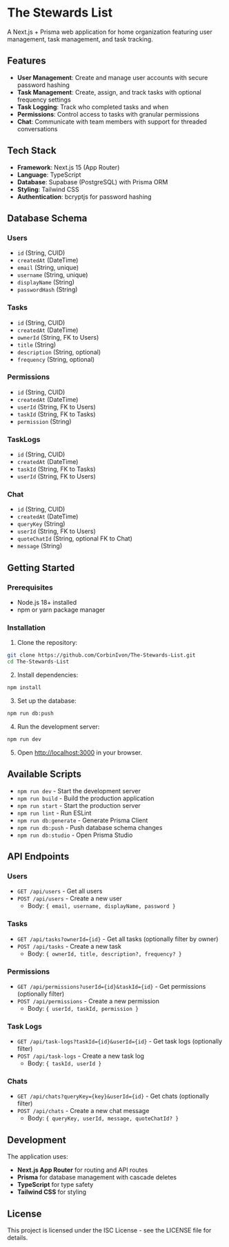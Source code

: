 # The Stewards List

A Next.js + Prisma web application for home organization featuring user management, task management, and task tracking.

## Features

- **User Management**: Create and manage user accounts with secure password hashing
- **Task Management**: Create, assign, and track tasks with optional frequency settings
- **Task Logging**: Track who completed tasks and when
- **Permissions**: Control access to tasks with granular permissions
- **Chat**: Communicate with team members with support for threaded conversations

## Tech Stack

- **Framework**: Next.js 15 (App Router)
- **Language**: TypeScript
- **Database**: Supabase (PostgreSQL) with Prisma ORM
- **Styling**: Tailwind CSS
- **Authentication**: bcryptjs for password hashing

## Database Schema

### Users
- `id` (String, CUID)
- `createdAt` (DateTime)
- `email` (String, unique)
- `username` (String, unique)
- `displayName` (String)
- `passwordHash` (String)

### Tasks
- `id` (String, CUID)
- `createdAt` (DateTime)
- `ownerId` (String, FK to Users)
- `title` (String)
- `description` (String, optional)
- `frequency` (String, optional)

### Permissions
- `id` (String, CUID)
- `createdAt` (DateTime)
- `userId` (String, FK to Users)
- `taskId` (String, FK to Tasks)
- `permission` (String)

### TaskLogs
- `id` (String, CUID)
- `createdAt` (DateTime)
- `taskId` (String, FK to Tasks)
- `userId` (String, FK to Users)

### Chat
- `id` (String, CUID)
- `createdAt` (DateTime)
- `queryKey` (String)
- `userId` (String, FK to Users)
- `quoteChatId` (String, optional FK to Chat)
- `message` (String)

## Getting Started

### Prerequisites

- Node.js 18+ installed
- npm or yarn package manager

### Installation

1. Clone the repository:
```bash
git clone https://github.com/CorbinIvon/The-Stewards-List.git
cd The-Stewards-List
```

2. Install dependencies:
```bash
npm install
```

3. Set up the database:
```bash
npm run db:push
```

4. Run the development server:
```bash
npm run dev
```

5. Open [http://localhost:3000](http://localhost:3000) in your browser.

## Available Scripts

- `npm run dev` - Start the development server
- `npm run build` - Build the production application
- `npm run start` - Start the production server
- `npm run lint` - Run ESLint
- `npm run db:generate` - Generate Prisma Client
- `npm run db:push` - Push database schema changes
- `npm run db:studio` - Open Prisma Studio

## API Endpoints

### Users
- `GET /api/users` - Get all users
- `POST /api/users` - Create a new user
  - Body: `{ email, username, displayName, password }`

### Tasks
- `GET /api/tasks?ownerId={id}` - Get all tasks (optionally filter by owner)
- `POST /api/tasks` - Create a new task
  - Body: `{ ownerId, title, description?, frequency? }`

### Permissions
- `GET /api/permissions?userId={id}&taskId={id}` - Get permissions (optionally filter)
- `POST /api/permissions` - Create a new permission
  - Body: `{ userId, taskId, permission }`

### Task Logs
- `GET /api/task-logs?taskId={id}&userId={id}` - Get task logs (optionally filter)
- `POST /api/task-logs` - Create a new task log
  - Body: `{ taskId, userId }`

### Chats
- `GET /api/chats?queryKey={key}&userId={id}` - Get chats (optionally filter)
- `POST /api/chats` - Create a new chat message
  - Body: `{ queryKey, userId, message, quoteChatId? }`

## Development

The application uses:
- **Next.js App Router** for routing and API routes
- **Prisma** for database management with cascade deletes
- **TypeScript** for type safety
- **Tailwind CSS** for styling

## License

This project is licensed under the ISC License - see the LICENSE file for details.
